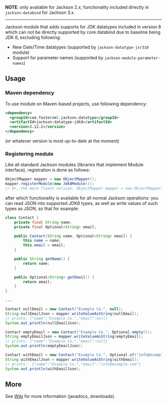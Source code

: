 **NOTE**: only available for Jackson 2.x; functionality included directly in `jackson-databind`
for Jackson 3.x.

-----

Jackson module
that adds supports for JDK datatypes included in version 8 which can not be directly
supported by core databind due to baseline being JDK 6, excluding following:

* New Date/Time datatypes (supported by `jackson-datatype-jsr310` module)
* Support for parameter names (supported by `jackson-module-parameter-names`)

## Usage

### Maven dependency

To use module on Maven-based projects, use following dependency:

```xml
<dependency>
  <groupId>com.fasterxml.jackson.datatype</groupId>
  <artifactId>jackson-datatype-jdk8</artifactId>
  <version>2.12.2</version>
</dependency>    
```

(or whatever version is most up-to-date at the moment)

### Registering module

Like all standard Jackson modules (libraries that implement Module interface), registration is done as follows:

```java
ObjectMapper mapper = new ObjectMapper();
mapper.registerModule(new Jdk8Module());
// Or, the more fluent version: ObjectMapper mapper = new ObjectMapper().registerModule(new Jdk8Module());
```

after which functionality is available for all normal Jackson operations:
you can read JSON into supported JDK8 types, as well as write values of such types as JSON, so that for example:

```java
class Contact {
    private final String name;
    private final Optional<String> email;

    public Contact(String name, Optional<String> email) {
        this.name = name;
        this.email = email;
    }

    public String getName() {
        return name;
    }

    public Optional<String> getEmail() {
        return email;
    }
}

...

Contact nullEmail = new Contact("Example Co.", null);
String nullEmailJson = mapper.writeValueAsString(nullEmail);
// prints: {"name":"Example Co.","email":null}
System.out.println(nullEmailJson);

Contact emptyEmail = new Contact("Example Co.", Optional.empty());
String emptyEmailJson = mapper.writeValueAsString(emptyEmail);
// prints: {"name":"Example Co.","email":null}
System.out.println(emptyEmailJson);

Contact withEmail = new Contact("Example Co.", Optional.of("info@example.com"));
String withEmailJson = mapper.writeValueAsString(withEmail);
// prints:  {"name":"Example Co.","email":"info@example.com"}
System.out.println(withEmailJson);
```
## More

See [Wiki](https://github.com/FasterXML/jackson-modules-java8/wiki) for more information (javadocs, downloads).
